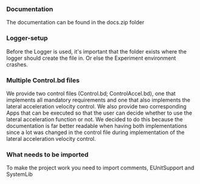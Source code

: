 ### Documentation
The documentation can be found in the docs.zip folder
### Logger-setup
Before the Logger is used, it's important that the folder exists where the logger should create the file in. Or else the Experiment environment crashes.
### Multiple Control.bd files
We provide two control files (Control.bd; ControlAccel.bd), one that implements all mandatory requirements and one that also implements the lateral acceleration velocity control. We also provide two corresponding Apps that can be executed so that the user can decide whether to use the lateral acceleration function or not. We decided to do this because the documentation is far better readable when having both implementations since a lot was changed in the control file during implementation of the lateral acceleration velocity control.
### What needs to be imported
To make the project work you need to import comments, EUnitSupport and SystemLib
